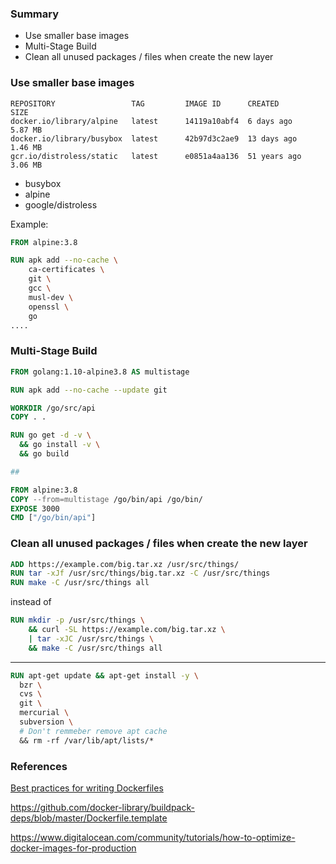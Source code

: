 ### Summary

- Use smaller base images
- Multi-Stage Build
- Clean all unused packages / files when create the new layer

### Use smaller base images

```shell
REPOSITORY                 TAG         IMAGE ID      CREATED       SIZE
docker.io/library/alpine   latest      14119a10abf4  6 days ago    5.87 MB
docker.io/library/busybox  latest      42b97d3c2ae9  13 days ago   1.46 MB
gcr.io/distroless/static   latest      e0851a4aa136  51 years ago  3.06 MB
```

- busybox 
- alpine 
- google/distroless

Example:

```dockerfile
FROM alpine:3.8

RUN apk add --no-cache \
    ca-certificates \
    git \
    gcc \
    musl-dev \
    openssl \
    go
....
```

### Multi-Stage Build

```dockerfile
FROM golang:1.10-alpine3.8 AS multistage

RUN apk add --no-cache --update git

WORKDIR /go/src/api
COPY . .

RUN go get -d -v \
  && go install -v \
  && go build

##

FROM alpine:3.8
COPY --from=multistage /go/bin/api /go/bin/
EXPOSE 3000
CMD ["/go/bin/api"]
```

### Clean all unused packages / files when create the new layer

```dockerfile
ADD https://example.com/big.tar.xz /usr/src/things/
RUN tar -xJf /usr/src/things/big.tar.xz -C /usr/src/things
RUN make -C /usr/src/things all
```
instead of

```dockerfile
RUN mkdir -p /usr/src/things \
    && curl -SL https://example.com/big.tar.xz \
    | tar -xJC /usr/src/things \
    && make -C /usr/src/things all
```

---

```dockerfile
RUN apt-get update && apt-get install -y \
  bzr \
  cvs \
  git \
  mercurial \
  subversion \
  # Don't remmeber remove apt cache
  && rm -rf /var/lib/apt/lists/*
```

### References

[Best practices for writing Dockerfiles](https://docs.docker.com/develop/develop-images/dockerfile_best-practices/)

https://github.com/docker-library/buildpack-deps/blob/master/Dockerfile.template

https://www.digitalocean.com/community/tutorials/how-to-optimize-docker-images-for-production

